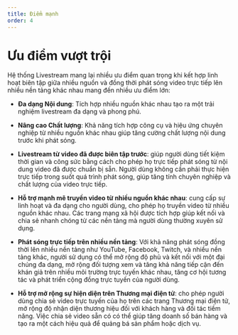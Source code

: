 ```yaml
---
title: Điểm mạnh
order: 4
---
```


# Ưu điểm vượt trội

Hệ thống Livestream mang lại nhiều ưu điểm quan trọng khi kết hợp linh hoạt biên tập giữa nhiều nguồn và đồng thời phát sóng video trực tiếp lên nhiều nền tảng khác nhau mang đến nhiều ưu điểm lớn:

* **Đa dạng Nội dung**: Tích hợp nhiều nguồn khác nhau tạo ra một trải nghiệm livestream đa dạng và phong phú.

* **Nâng cao Chất lượng**: Khả năng tích hợp công cụ và hiệu ứng chuyên nghiệp từ nhiều nguồn khác nhau giúp tăng cường chất lượng nội dung trước khi phát sóng.

* **Livestream từ video đã được biên tập trước**: giúp người dùng tiết kiệm thời gian và công sức bằng cách cho phép họ trực tiếp phát sóng từ nội dung video đã được chuẩn bị sẵn.
Người dùng không cần phải thực hiện trực tiếp trong suốt quá trình phát sóng, giúp tăng tính chuyên nghiệp và chất lượng của video trực tiếp.

* **Hỗ trợ mạnh mẽ truyền video từ nhiều nguồn khác nhau**: cung cấp sự linh hoạt và đa dạng cho người dùng, cho phép họ truyền video từ nhiều nguồn khác nhau.
Các trang mạng xã hội được tích hợp giúp kết nối và chia sẻ nhanh chóng từ các nền tảng mà người dùng thường xuyên sử dụng.

* **Phát sóng trực tiếp trên nhiều nền tảng**: Với khả năng phát sóng đồng thời lên nhiều nền tảng như YouTube, Facebook, Twitch, và nhiều nền tảng khác, người sử dụng có thể mở rộng độ phủ và kết nối với một đại chúng đa dạng, mở rộng đối tượng xem và tăng khả năng tiếp cận đến khán giả trên nhiều môi trường trực tuyến khác nhau, tăng cơ hội tương tác và phát triển cộng đồng trực tuyến của người dùng.

* **Hỗ trợ mở rộng sự hiện diện trên Thương mại điện tử**: cho phép người dùng chia sẻ video trực tuyến của họ trên các trang Thương mại điện tử, mở rộng độ nhận diện thương hiệu đối với khách hàng và đối tác tiềm năng. Việc chia sẻ video sẵn có có thể giúp tăng doanh số bán hàng và tạo ra một cách hiệu quả để quảng bá sản phẩm hoặc dịch vụ.